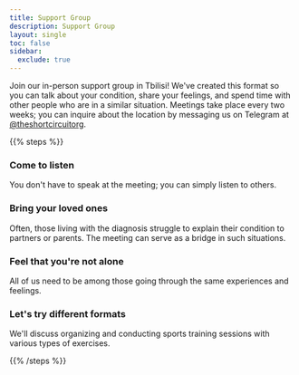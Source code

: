 ```yaml
---
title: Support Group
description: Support Group
layout: single
toc: false
sidebar:
  exclude: true
---
```


Join our in-person support group in Tbilisi! We've created this format so you can talk about your condition, share  your feelings, and spend time with other people who are in a similar situation. Meetings take place every two weeks; you can inquire about the location by messaging us on Telegram at [@theshortcircuitorg](https://t.me/theshortcircuitorg).

{{% steps %}}

### Come to listen

You don't have to speak at the meeting; you can simply listen to others.

### Bring your loved ones

Often, those living with the diagnosis struggle to explain their condition to partners or parents. The meeting can serve as a bridge in such situations.

### Feel that you're not alone

All of us need to be among those going through the same experiences and feelings.

### Let's try different formats

We'll discuss organizing and conducting sports training sessions with various types of exercises.

{{% /steps %}}
